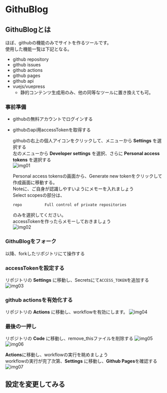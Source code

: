 # GithuBlog

## GithuBlogとは
ほぼ、githubの機能のみでサイトを作るツールです。  
使用した機能一覧は下記となる。  
* github repository  
* github issues  
* github actions  
* github pages
* github api  
* vuejs/vuepress  
    * 静的コンテンツ生成用のみ、他の同等なツールに置き換えても可。

### 事前準備

* githubの無料アカウントでログインする

* githubのapi用accessTokenを取得する

    githubの右上の個人アイコンをクリックして、メニューから **Settings** を選択する  
    左のメニューから **Developer settings** を選択、さらに **Personal access tokens** を選択する  
![img01](https://raw.githubusercontent.com/kobedigitallabo/githublog/master/documents/img_01.png)

    Personal access tokensの画面から、Generate new tokenをクリックして作成画面に移動する。  
    Noteに、ご自身が認識しやすいようにメモーを入れましょう  
    Select scopesの部分は、  
    ``` 
    repo          Full control of private repositories  
    ```
    のみを選択してください。  
    accessTokenを作ったらメモーしておきましょう  
![img02](https://raw.githubusercontent.com/kobedigitallabo/githublog/master/documents/img_02.png)

### GithuBlogをフォーク
以降、forkしたリポジトリにて操作する

### accessTokenを設定する
リポジトリの **Settings** に移動し、Secretsにて```ACCESS_TOKEN```を追加する
![img03](https://raw.githubusercontent.com/kobedigitallabo/githublog/master/documents/img_03.png)

### github actionsを有効化する
リポジトリの **Actions** に移動し、workflowを有効にします。
![img04](https://raw.githubusercontent.com/kobedigitallabo/githublog/master/documents/img_04.png)

### 最後の一押し
リポジトリの **Code** に移動し、remove_thisファイルを削除する
![img05](https://raw.githubusercontent.com/kobedigitallabo/githublog/master/documents/img_05.png)
![img06](https://raw.githubusercontent.com/kobedigitallabo/githublog/master/documents/img_06.png)


**Actions**に移動し、workflowの実行を眺めましょう  
workflowの実行が完了次第、**Settings** に移動し、**Github Pages**を確認する
![img07](https://raw.githubusercontent.com/kobedigitallabo/githublog/master/documents/img_07.png)

## 設定を変更してみる